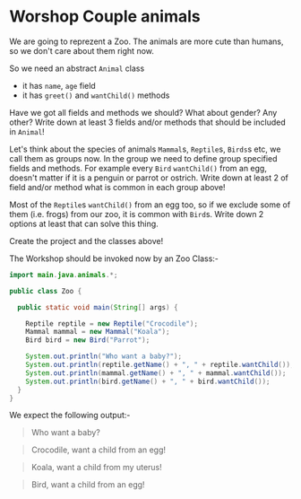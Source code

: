 # Worshop Couple animals

We are going to reprezent a Zoo.
The animals are more cute than humans, so we don't care about them right now.

So we need an abstract `Animal` class
- it has `name`, `age` field
- it has `greet()` and `wantChild()` methods

Have we got all fields and methods we should?
What about gender? Any other?
Write down at least 3 fields and/or methods that should be included in `Animal`!

Let's think about the species of animals `Mammal`s, `Reptile`s, `Birds`s etc, we call them as groups now.
In the group we need to define group specified fields and methods. For example every `Bird` `wantChild()` from an egg, doesn't matter if it is a penguin or parrot or ostrich.
Write down at least 2 of field and/or method what is common in each group above!

Most of the `Reptile`s `wantChild()` from an egg too, so if we exclude some of them (i.e. frogs) from our zoo, it is common with `Bird`s.
Write down 2 options at least that can solve this thing. 

Create the project and the classes above!

The Workshop should be invoked now by an Zoo Class:-
```java
import main.java.animals.*;

public class Zoo {

  public static void main(String[] args) {

    Reptile reptile = new Reptile("Crocodile");
    Mammal mammal = new Mammal("Koala");
    Bird bird = new Bird("Parrot");

    System.out.println("Who want a baby?");
    System.out.println(reptile.getName() + ", " + reptile.wantChild());
    System.out.println(mammal.getName() + ", " + mammal.wantChild());
    System.out.println(bird.getName() + ", " + bird.wantChild());
  }
}

```
We expect the following output:-

> Who want a baby?

> Crocodile, want a child from an egg!

> Koala, want a child from my uterus!

> Bird, want a child from an egg!

